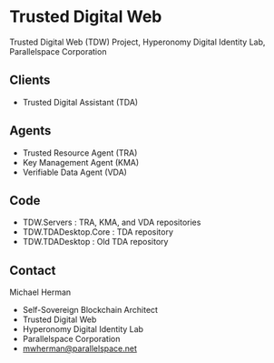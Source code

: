 # Trusted Digital Web
Trusted Digital Web (TDW) Project, Hyperonomy Digital Identity Lab, Parallelspace Corporation
## Clients
- Trusted Digital Assistant (TDA)
## Agents
- Trusted Resource Agent (TRA)
- Key Management Agent (KMA)
- Verifiable Data Agent (VDA)
## Code
- TDW.Servers : TRA, KMA, and VDA repositories 
- TDW.TDADesktop.Core : TDA repository
- TDW.TDADesktop : Old TDA repository
## Contact
Michael Herman
- Self-Sovereign Blockchain Architect
- Trusted Digital Web
- Hyperonomy Digital Identity Lab
- Parallelspace Corporation
- mwherman@parallelspace.net
